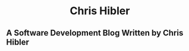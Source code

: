 <h1 align="center">
  Chris Hibler
</h1>

<h2>A Software Development Blog Written by Chris Hibler</h2>
